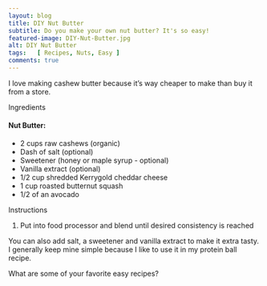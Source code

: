 ```yaml
---
layout: blog
title: DIY Nut Butter
subtitle: Do you make your own nut butter? It's so easy!
featured-image: DIY-Nut-Butter.jpg
alt: DIY Nut Butter
tags:   [ Recipes, Nuts, Easy ]
comments: true
---
```

I love making cashew butter because it’s way cheaper to make than buy it from a store.

Ingredients

#### Nut Butter:
* 2 cups raw cashews (organic)
* Dash of salt (optional)
* Sweetener (honey or maple syrup - optional)
* Vanilla extract (optional)
* 1/2 cup shredded Kerrygold cheddar cheese
* 1 cup roasted butternut squash
* 1/2 of an avocado

Instructions
1. Put into food processor and blend until desired consistency is reached


You can also add salt, a sweetener and vanilla extract to make it extra tasty. I generally keep mine simple because I like to use it in my protein ball recipe.

What are some of your favorite easy recipes?
